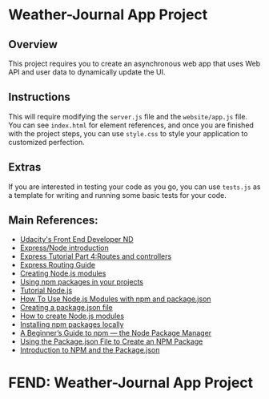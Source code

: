 # Weather-Journal App Project

## Overview
This project requires you to create an asynchronous web app that uses Web API and user data to dynamically update the UI. 

## Instructions
This will require modifying the `server.js` file and the `website/app.js` file. You can see `index.html` for element references, and once you are finished with the project steps, you can use `style.css` to style your application to customized perfection.

## Extras
If you are interested in testing your code as you go, you can use `tests.js` as a template for writing and running some basic tests for your code.

## Main References:
* [Udacity's Front End Developer ND](https://www.udacity.com/course/front-end-web-developer-nanodegree--nd0011)
* [Express/Node introduction](https://developer.mozilla.org/en-US/docs/Learn/Server-side/Express_Nodejs/Introduction)
* [Express Tutorial Part 4:Routes and controllers](https://developer.mozilla.org/en-US/docs/Learn/Server-side/Express_Nodejs/routes)
* [Express Routing Guide](https://expressjs.com/en/guide/routing.html)
* [Creating Node.js modules](https://docs.npmjs.com/creating-node-js-modules)
* [Using npm packages in your projects](https://docs.npmjs.com/using-npm-packages-in-your-projects)
* [Tutorial Node.js](https://www.tutorialsteacher.com/nodejs/what-is-node-package-manager)
* [How To Use Node.js Modules with npm and package.json](https://www.digitalocean.com/community/tutorials/how-to-use-node-js-modules-with-npm-and-package-json)
* [Creating a package.json file](https://docs.npmjs.com/creating-a-package-json-file)
* [How to create Node.js modules](http://doc.codingdict.com/npm-ref/getting-started/creating-node-modules.html)
* [Installing npm packages locally](https://www.youtube.com/watch?v=JDSfqFFbNYQ)
* [A Beginner’s Guide to npm — the Node Package Manager](https://www.sitepoint.com/beginners-guide-node-package-manager/)
* [Using the Package.json File to Create an NPM Package](https://www.youtube.com/watch?v=fqivzaG-YSo)
* [Introduction to NPM and the Package.json](https://www.youtube.com/watch?v=gKyRqFgJt6k)

# FEND: Weather-Journal App Project